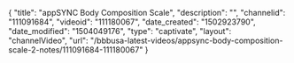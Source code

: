 {
    "title": "appSYNC Body Composition Scale",
    "description": "",
    "channelid": "111091684",
    "videoid": "111180067",
    "date_created": "1502923790",
    "date_modified": "1504049176",
    "type": "captivate",
    "layout": "channelVideo",
    "url": "\/bbbusa-latest-videos\/appsync-body-composition-scale-2-notes\/111091684-111180067"
}